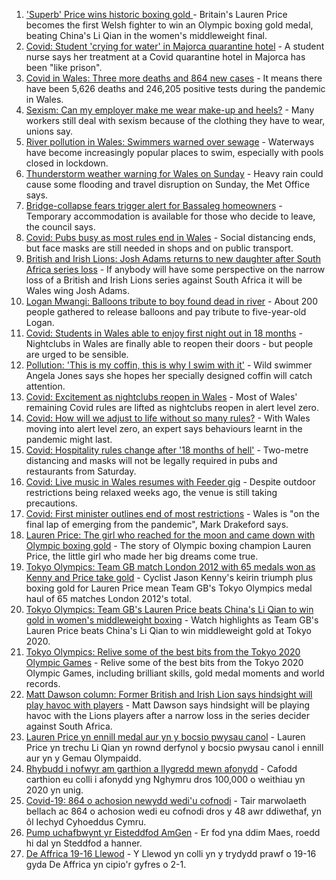 1. ['Superb' Price wins historic boxing gold ](https://www.bbc.co.uk/sport/olympics/58134516) - Britain's Lauren Price becomes the first Welsh fighter to win an Olympic boxing gold medal, beating China's Li Qian in the women's middleweight final.
2. [Covid: Student 'crying for water' in Majorca quarantine hotel](https://www.bbc.co.uk/news/uk-wales-58129253) - A student nurse says her treatment at a Covid quarantine hotel in Majorca has been "like prison".
3. [Covid in Wales: Three more deaths and 864 new cases](https://www.bbc.co.uk/news/uk-wales-58129989) - It means there have been 5,626 deaths and 246,205 positive tests during the pandemic in Wales.
4. [Sexism: Can my employer make me wear make-up and heels?](https://www.bbc.co.uk/news/uk-wales-58086061) - Many workers still deal with sexism because of the clothing they have to wear, unions say.
5. [River pollution in Wales: Swimmers warned over sewage](https://www.bbc.co.uk/news/uk-wales-57947635) - Waterways have become increasingly popular places to swim, especially with pools closed in lockdown.
6. [Thunderstorm weather warning for Wales on Sunday](https://www.bbc.co.uk/news/uk-wales-58087494) - Heavy rain could cause some flooding and travel disruption on Sunday, the Met Office says.
7. [Bridge-collapse fears trigger alert for Bassaleg homeowners](https://www.bbc.co.uk/news/uk-wales-58128542) - Temporary accommodation is available for those who decide to leave, the council says.
8. [Covid: Pubs busy as most rules end in Wales](https://www.bbc.co.uk/news/uk-wales-58086808) - Social distancing ends, but face masks are still needed in shops and on public transport.
9. [British and Irish Lions: Josh Adams returns to new daughter after South Africa series loss](https://www.bbc.co.uk/sport/rugby-union/58131032) - If anybody will have some perspective on the narrow loss of a British and Irish Lions series against South Africa it will be Wales wing Josh Adams.
10. [Logan Mwangi: Balloons tribute to boy found dead in river](https://www.bbc.co.uk/news/uk-wales-58128725) - About 200 people gathered to release balloons and pay tribute to five-year-old Logan.
11. [Covid: Students in Wales able to enjoy first night out in 18 months](https://www.bbc.co.uk/news/uk-wales-58115223) - Nightclubs in Wales are finally able to reopen their doors - but people are urged to be sensible.
12. [Pollution: 'This is my coffin, this is why I swim with it'](https://www.bbc.co.uk/news/uk-wales-58023181) - Wild swimmer Angela Jones says she hopes her specially designed coffin will catch attention.
13. [Covid: Excitement as nightclubs reopen in Wales](https://www.bbc.co.uk/news/uk-wales-58123120) - Most of Wales' remaining Covid rules are lifted as nightclubs reopen in alert level zero.
14. [Covid: How will we adjust to life without so many rules?](https://www.bbc.co.uk/news/uk-wales-58121667) - With Wales moving into alert level zero, an expert says behaviours learnt in the pandemic might last.
15. [Covid: Hospitality rules change after '18 months of hell'](https://www.bbc.co.uk/news/uk-wales-58122602) - Two-metre distancing and masks will not be legally required in pubs and restaurants from Saturday.
16. [Covid: Live music in Wales resumes with Feeder gig](https://www.bbc.co.uk/news/uk-wales-58122607) - Despite outdoor restrictions being relaxed weeks ago, the venue is still taking precautions.
17. [Covid: First minister outlines end of most restrictions](https://www.bbc.co.uk/news/uk-wales-58119923) - Wales is "on the final lap of emerging from the pandemic", Mark Drakeford says.
18. [Lauren Price: The girl who reached for the moon and came down with Olympic boxing gold](https://www.bbc.co.uk/sport/olympics/58126983) - The story of Olympic boxing champion Lauren Price, the little girl who made her big dreams come true.
19. [Tokyo Olympics: Team GB match London 2012 with 65 medals won as Kenny and Price take gold](https://www.bbc.co.uk/sport/olympics/58125822) - Cyclist Jason Kenny's keirin triumph plus boxing gold for Lauren Price mean Team GB's Tokyo Olympics medal haul of 65 matches London 2012's total.
20. [Tokyo Olympics: Team GB's Lauren Price beats China's Li Qian to win gold in women's middleweight boxing](https://www.bbc.co.uk/sport/av/olympics/58134702) - Watch highlights as Team GB's Lauren Price beats China's Li Qian to win middleweight gold at Tokyo 2020.
21. [Tokyo Olympics: Relive some of the best bits from the Tokyo 2020 Olympic Games](https://www.bbc.co.uk/sport/av/olympics/58134705) - Relive some of the best bits from the Tokyo 2020 Olympic Games, including brilliant skills, gold medal moments and world records.
22. [Matt Dawson column: Former British and Irish Lion says hindsight will play havoc with players](https://www.bbc.co.uk/sport/rugby-union/58136803) - Matt Dawson says hindsight will be playing havoc with the Lions players after a narrow loss in the series decider against South Africa.
23. [Lauren Price yn ennill medal aur yn y bocsio pwysau canol](https://www.bbc.co.uk/newyddion/58128546) - Lauren Price yn trechu Li Qian yn rownd derfynol y bocsio pwysau canol i ennill aur yn y Gemau Olympaidd.
24. [Rhybudd i nofwyr am garthion a llygredd mewn afonydd](https://www.bbc.co.uk/newyddion/58031328) - Cafodd carthion eu colli i afonydd yng Nghymru dros 100,000 o weithiau yn 2020 yn unig.
25. [Covid-19: 864 o achosion newydd wedi'u cofnodi](https://www.bbc.co.uk/newyddion/58046476) - Tair marwolaeth bellach ac 864 o achosion wedi eu cofnodi dros y 48 awr ddiwethaf, yn ôl Iechyd Cyhoeddus Cymru.
26. [Pump uchafbwynt yr Eisteddfod AmGen](https://www.bbc.co.uk/newyddion/58105453) - Er fod yna ddim Maes, roedd hi dal yn Steddfod a hanner.
27. [De Affrica 19-16 Llewod](https://www.bbc.co.uk/newyddion/58132129) - Y Llewod yn colli yn y trydydd prawf o 19-16 gyda De Affrica yn cipio'r gyfres o 2-1.
